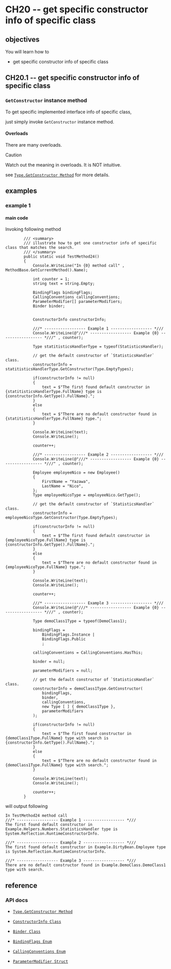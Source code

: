 # CH20 -- get specific constructor info of specific class
## objectives
You will learn how to

+ get specific constructor info of specific class

## CH20.1 -- get specific constructor info of specific class
### `GetConstructor` instance method
To get specific implemented interface info of specific class,

just simply invoke `GetConstructor` instance method.

#### Overloads
There are many overloads.

> [!CAUTION]
> Watch out the meaning in overloads. It is NOT intuitive.

see [`Type.GetConstructor Method`](https://learn.microsoft.com/en-us/dotnet/api/system.type.getconstructor?view=net-9.0) for more details.

## examples
### example 1
#### main code
Invoking following method

```
        /// <summary>
        /// illustrate how to get one constructor info of specific class that matches the search.
        /// </summary>
        public static void TestMethod24()
        {
            Console.WriteLine("In {0} method call" , MethodBase.GetCurrentMethod().Name);

            int counter = 1;
            string text = string.Empty;
            
            BindingFlags bindingFlags;
            CallingConventions callingConventions;
            ParameterModifier[] parameterModifiers;
            Binder binder;


            ConstructorInfo constructorInfo;

            ///* ------------------ Example 1 ------------------ *///
            Console.WriteLine(@"///* ------------------ Example {0} ------------------ *///" , counter);

            Type statitisticsHandlerType = typeof(StatisticsHandler);

            // get the default constructor of `StatisticsHandler` class. 
            constructorInfo = statitisticsHandlerType.GetConstructor(Type.EmptyTypes);
            
            if(constructorInfo != null)
            {
                text = $"The first found default constructor in {statitisticsHandlerType.FullName} type is {constructorInfo.GetType().FullName}.";
            }
            else
            {
                text = $"There are no default constructor found in {statitisticsHandlerType.FullName} type.";
            }

            Console.WriteLine(text);
            Console.WriteLine();

            counter++;

            ///* ------------------ Example 2 ------------------ *///
            Console.WriteLine(@"///* ------------------ Example {0} ------------------ *///" , counter);

            Employee employeeNico = new Employee()
            {
                FirstName = "Yazawa",
                LastName = "Nico",
            };
            Type employeeNicoType = employeeNico.GetType();

            // get the default constructor of `StatisticsHandler` class. 
            constructorInfo = employeeNicoType.GetConstructor(Type.EmptyTypes);

            if(constructorInfo != null)
            {
                text = $"The first found default constructor in {employeeNicoType.FullName} type is {constructorInfo.GetType().FullName}.";
            }
            else
            {
                text = $"There are no default constructor found in {employeeNicoType.FullName} type.";
            }

            Console.WriteLine(text);
            Console.WriteLine();

            counter++;

            ///* ------------------ Example 3 ------------------ *///
            Console.WriteLine(@"///* ------------------ Example {0} ------------------ *///" , counter);

            Type demoClass1Type = typeof(DemoClass1);

            bindingFlags =
                BindingFlags.Instance |
                BindingFlags.Public
                ;

            callingConventions = CallingConventions.HasThis;

            binder = null;

            parameterModifiers = null;

            // get the default constructor of `StatisticsHandler` class. 
            constructorInfo = demoClass1Type.GetConstructor(
                bindingFlags,
                binder,
                callingConventions,
                new Type [ ] { demoClass1Type },
                parameterModifiers
            );

            if(constructorInfo != null)
            {
                text = $"The first found constructor in {demoClass1Type.FullName} type with search is {constructorInfo.GetType().FullName}.";
            }
            else
            {
                text = $"There are no default constructor found in {demoClass1Type.FullName} type with search.";
            }

            Console.WriteLine(text);
            Console.WriteLine();

            counter++;
        }
```

will output following

```
In TestMethod24 method call
///* ------------------ Example 1 ------------------ *///
The first found default constructor in Example.Helpers.Numbers.StatisticsHandler type is System.Reflection.RuntimeConstructorInfo.

///* ------------------ Example 2 ------------------ *///
The first found default constructor in Example.DirtyBean.Employee type is System.Reflection.RuntimeConstructorInfo.

///* ------------------ Example 3 ------------------ *///
There are no default constructor found in Example.DemoClass.DemoClass1 type with search.

```

## reference
### API docs
+ [`Type.GetConstructor Method`](https://learn.microsoft.com/en-us/dotnet/api/system.type.getconstructor?view=net-9.0)

+ [`ConstructorInfo Class`](https://learn.microsoft.com/en-us/dotnet/api/system.reflection.constructorinfo?view=net-9.0)

+ [`Binder Class`](https://learn.microsoft.com/en-us/dotnet/api/system.reflection.binder?view=net-9.0)

+ [`BindingFlags Enum`](https://learn.microsoft.com/en-us/dotnet/api/system.reflection.bindingflags?view=net-9.0)

+ [`CallingConventions Enum`](https://learn.microsoft.com/en-us/dotnet/api/system.reflection.callingconventions?view=net-9.0)

+ [`ParameterModifier Struct`](https://learn.microsoft.com/en-us/dotnet/api/system.reflection.parametermodifier?view=net-9.0)